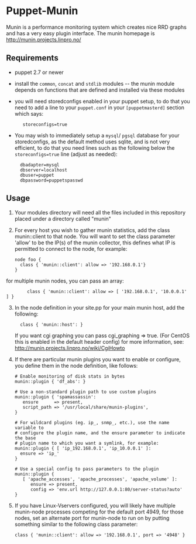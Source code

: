 # Puppet-Munin

Munin is a performance monitoring system which creates nice RRD graphs and has
a very easy plugin interface. The munin homepage is http://munin.projects.linpro.no/

## Requirements

   * puppet 2.7 or newer
   * install the `common`, `concat` and `stdlib` modules -- the munin module depends on functions that are defined and installed via these modules
   * you will need storedconfigs enabled in your puppet setup, to do that you need to add a line to your `puppet.conf` in your `[puppetmasterd]` section which says:
   
            storeconfigs=true

   * You may wish to immediately setup a `mysql`/ `pgsql` database for your storedconfigs, as
   the default method uses sqlite, and is not very efficient, to do that you need lines
   such as the following below the `storeconfigs=true` line (adjust as needed):

           dbadapter=mysql
           dbserver=localhost
           dbuser=puppet
           dbpassword=puppetspasswd
    
## Usage

   1. Your modules directory will need all the files included in this repository placed 
      under a directory called "munin"

   2. For every host you wish to gather munin statistics, add the class munin::client to that
      node. You will want to set the class parameter 'allow' to be the IP(s) of the munin
      collector, this defines what IP is permitted to connect to the node, for example:

          node foo {
            class { 'munin::client': allow => '192.168.0.1'}
          }


for multiple munin nodes, you can pass an array:

            class { 'munin::client': allow => [ '192.168.0.1', '10.0.0.1' ] }
      
   3. In the node definition in your site.pp for your main munin host, add the following:

            class { 'munin::host': }

        If you want cgi graphing you can pass cgi_graphing => true.
        (For CentOS this is enabled in the default header config)
        for more information, see: http://munin.projects.linpro.no/wiki/CgiHowto

   4. If there are particular munin plugins you want to enable or configure, you define them
      in the node definition, like follows:

          # Enable monitoring of disk stats in bytes
          munin::plugin { 'df_abs': }

          # Use a non-standard plugin path to use custom plugins
          munin::plugin { 'spamassassin':
             ensure      => present,
             script_path => '/usr/local/share/munin-plugins',
          }
    
          # For wildcard plugins (eg. ip_, snmp_, etc.), use the name variable to
          # configure the plugin name, and the ensure parameter to indicate the base
          # plugin name to which you want a symlink, for example:
          munin::plugin { [ 'ip_192.168.0.1', 'ip_10.0.0.1' ]:
            ensure => 'ip_'
          }
    
          # Use a special config to pass parameters to the plugin
          munin::plugin {
             [ 'apache_accesses', 'apache_processes', 'apache_volume' ]:
                ensure => present,
                config => 'env.url http://127.0.0.1:80/server-status?auto'
          }

   5. If you have Linux-Vservers configured, you will likely have multiple munin-node processes
      competing for the default port 4949, for those nodes, set an alternate port for munin-node
      to run on by putting something similar to the following class parameter:

          class { 'munin::client': allow => '192.168.0.1', port => '4948' }


